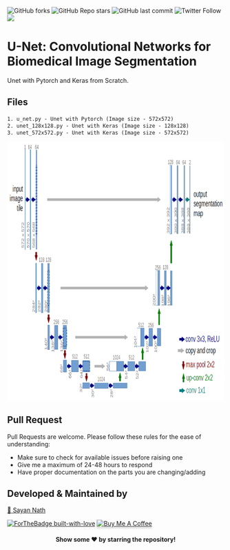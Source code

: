 ![GitHub forks](https://img.shields.io/github/forks/sayannath/UNet-Implementation?style=for-the-badge)
![GitHub Repo stars](https://img.shields.io/github/stars/sayannath/UNet-Implementation?style=for-the-badge)
![GitHub last commit](https://img.shields.io/github/last-commit/sayannath/UNet-Implementation?style=for-the-badge)
![Twitter Follow](https://img.shields.io/twitter/follow/SayanNa20204009?style=for-the-badge)
<a href="https://github.com/sayannath/UNet-Implementation/graphs/contributors">
  <img src="https://contrib.rocks/image?repo=sayannath/UNet-Implementation" />
</a>

# U-Net: Convolutional Networks for Biomedical Image Segmentation

Unet with Pytorch and Keras from Scratch.
<br>

## Files
```
1. u_net.py - Unet with Pytorch (Image size - 572x572)
2. unet_128x128.py - Unet with Keras (Image size - 128x128)
3. unet_572x572.py - Unet with Keras (Image size - 572x572)
```

<img src="images/model_architecture.png" height=600 width=1200>

## Pull Request

Pull Requests are welcome. Please follow these rules for the ease of understanding:
* Make sure to check for available issues before raising one
* Give me a maximum of 24-48 hours to respond
* Have proper documentation on the parts you are changing/adding

## Developed & Maintained by

[👨 Sayan Nath](https://sayannath.biz/)

[![ForTheBadge built-with-love](http://ForTheBadge.com/images/badges/built-with-love.svg)](https://github.com/sayannath)
<a href="https://www.buymeacoffee.com/sayannath235" target="_blank"><img src="https://www.buymeacoffee.com/assets/img/custom_images/orange_img.png" alt="Buy Me A Coffee" style="height: 41px !important;width: 174px !important;box-shadow: 0px 3px 2px 0px rgba(190, 190, 190, 0.5) !important;-webkit-box-shadow: 0px 3px 2px 0px rgba(190, 190, 190, 0.5) !important;" ></a>

<div align="center">
  
#### Show some ❤️ by starring the repository!
</div>
